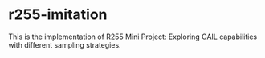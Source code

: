 # r255-imitation
This is the implementation of R255 Mini Project: Exploring GAIL capabilities with different sampling strategies. 
